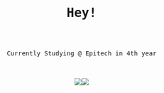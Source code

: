 <div align="center">
  <h1>
    <b>
      <samp>Hey!</samp>
    </b>
  </h1>
  <br />
  <br />

  <samp>Currently Studying @ Epitech in 4th year</samp>

  <br />
  <br />

<table>
  <tr>
      <img src="https://github-readme-stats.vercel.app/api/top-langs/?username=phil-chp&bg_color=00000000&hide_border=true&text_color=808080FF&hide_title=true&langs_count=10&count_private=true&layout=compact&include_all_commits=true" />
      <img src="https://github-readme-stats-sigma-five.vercel.app/api?username=phil-chp&count_private=true&include_all_commits=true&hide=stars&hide_title=true&bg_color=00000000&hide_border=true&text_color=8c8c8cFF&layout=compact" />
  </tr>
</table>

  <br />
  <h2 />
</div>

